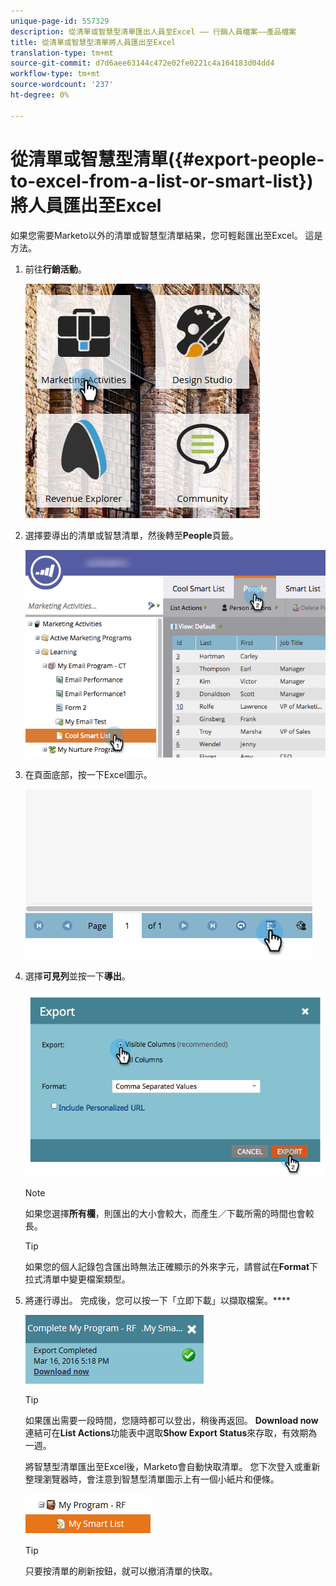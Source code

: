 ```yaml
---
unique-page-id: 557329
description: 從清單或智慧型清單匯出人員至Excel —— 行銷人員檔案——產品檔案
title: 從清單或智慧型清單將人員匯出至Excel
translation-type: tm+mt
source-git-commit: d7d6aee63144c472e02fe0221c4a164183d04dd4
workflow-type: tm+mt
source-wordcount: '237'
ht-degree: 0%

---
```



# 從清單或智慧型清單({#export-people-to-excel-from-a-list-or-smart-list})將人員匯出至Excel

如果您需要Marketo以外的清單或智慧型清單結果，您可輕鬆匯出至Excel。 這是方法。

1. 前往&#x200B;**行銷活動**。

   ![](assets/ma.png)

1. 選擇要導出的清單或智慧清單，然後轉至&#x200B;**People**&#x200B;頁籤。

   ![](assets/smartlistpeopletab-hands.png)

1. 在頁面底部，按一下Excel圖示。

   ![](assets/exportpeople.png)

1. 選擇&#x200B;**可見列**&#x200B;並按一下&#x200B;**導出**。

   ![](assets/image2014-9-11-14-3a1-3a37.png)

   >[!NOTE]
   >
   >如果您選擇&#x200B;**所有欄**，則匯出的大小會較大，而產生／下載所需的時間也會較長。

   >[!TIP]
   >
   >如果您的個人記錄包含匯出時無法正確顯示的外來字元，請嘗試在&#x200B;**Format**&#x200B;下拉式清單中變更檔案類型。

1. 將運行導出。 完成後，您可以按一下「立即下載」以擷取檔案。****

   ![](assets/popup.png)

   >[!TIP]
   >
   >如果匯出需要一段時間，您隨時都可以登出，稍後再返回。 **Download now**&#x200B;連結可在&#x200B;**List Actions**&#x200B;功能表中選取&#x200B;**Show Export Status**&#x200B;來存取，有效期為一週。

   將智慧型清單匯出至Excel後，Marketo會自動快取清單。 您下次登入或重新整理瀏覽器時，會注意到智慧型清單圖示上有一個小紙片和便條。

   ![](assets/cached.png)

   >[!TIP]
   >
   >只要按清單的刷新按鈕，就可以撤消清單的快取。

